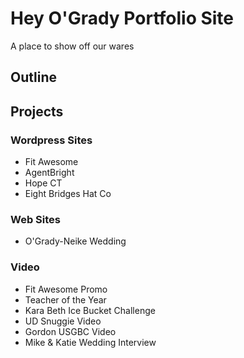 # Hey O'Grady Portfolio Site
A place to show off our wares

## Outline

## Projects
### Wordpress Sites
- Fit Awesome
- AgentBright
- Hope CT
- Eight Bridges Hat Co

### Web Sites
- O'Grady-Neike Wedding

### Video
- Fit Awesome Promo
- Teacher of the Year
- Kara Beth Ice Bucket Challenge
- UD Snuggie Video
- Gordon USGBC Video
- Mike & Katie Wedding Interview

